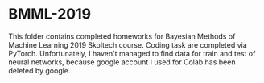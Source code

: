 # BMML-2019
This folder contains completed homeworks for Bayesian Methods of Machine Learning 2019 Skoltech course. Coding task are completed via PyTorch. 
Unfortunately, I haven't managed to find data for train and test of neural networks, because google account I used for Colab has been deleted by google.

